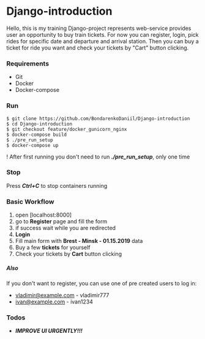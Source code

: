 # Django-introduction

Hello, this is my training Django-project represents web-service provides user 
an opportunity to buy train tickets. For now you can register, login, pick rides
for specific date and departure and arrival station. Then you can buy a ticket
for ride you want and check your tickets by "Cart" button clicking.

### Requirements

- Git
- Docker
- Docker-compose

### Run

```ch
$ git clone https://github.com/BondarenkoDaniil/Django-introduction
$ cd Django-introduction
$ git checkout feature/docker_gunicorn_nginx
$ docker-compose build
$ ./pre_run_setup
$ docker-compose up
```

! After first running you don't need to run ***./pre_run_setup***, only one time

### Stop

Press ***Ctrl+C*** to stop containers running 


### Basic Workflow

1. open [localhost:8000]
2. go to **Register** page and fill the form
3. if success wait while you are redirected
4. **Login**
5. Fill main form with **Brest - Minsk - 01.15.2019** data
6. Buy a few **tickets** for yourself
7. Check your tickets by **Cart** button clicking

##### Also
If you don't want to register, you can use one of pre created users to log in:
- vladimir@example.com - vladimir777
- ivan@example.com - ivan1234

### Todos

- ***IMPROVE UI URGENTLY!!!***


